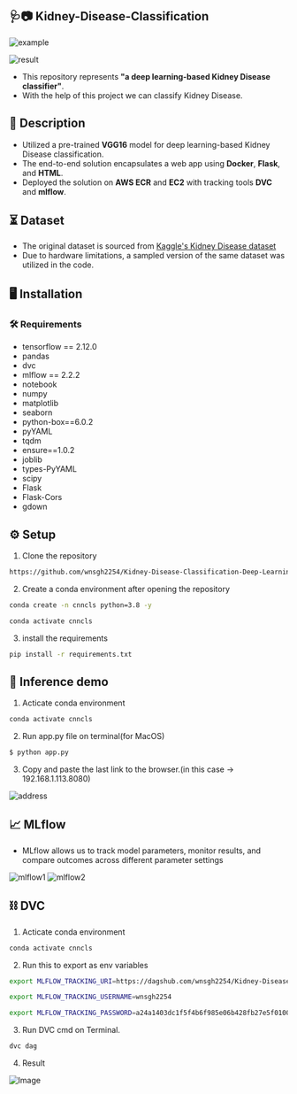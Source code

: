 
## 🩺📷 Kidney-Disease-Classification


![example](https://drive.google.com/uc?export=view&id=1WulaI1M69m3-awmRvsYUa5YRLrmVNAYZ)

![result](https://drive.google.com/uc?export=view&id=1sHgDUU7JlJgAdUneBhxQG50ULu7_W-N8)

- This repository represents **"a deep learning-based Kidney Disease classifier"**.
- With the help of this project we can classify Kidney Disease.

## 📝 Description
- Utilized a pre-trained **VGG16** model for deep learning-based Kidney Disease classification.
- The end-to-end solution encapsulates a web app using **Docker**, **Flask**, and **HTML**.
- Deployed the solution on **AWS ECR** and **EC2** with tracking tools **DVC** and **mlflow**.

## ⏳ Dataset
- The original dataset is sourced from [Kaggle's Kidney Disease dataset](https://www.kaggle.com/datasets/akshayksingh/kidney-disease-dataset)
- Due to hardware limitations, a sampled version of the same dataset was utilized in the code.

## 🖥 Installation

### 🛠 Requirements
* tensorflow == 2.12.0
* pandas
* dvc
* mlflow == 2.2.2
* notebook
* numpy
* matplotlib
* seaborn
* python-box==6.0.2
* pyYAML
* tqdm
* ensure==1.0.2
* joblib
* types-PyYAML
* scipy
* Flask
* Flask-Cors
* gdown

## ⚙️ Setup
1. Clone the repository


```bash
https://github.com/wnsgh2254/Kidney-Disease-Classification-Deep-Learning-Project

```
2. Create a conda environment after opening the repository

```bash
conda create -n cnncls python=3.8 -y
```

```bash
conda activate cnncls
```

3. install the requirements

```bash
pip install -r requirements.txt
```

## 🎯 Inference demo
1. Acticate conda environment
```bash
conda activate cnncls
```

2. Run app.py file on terminal(for MacOS)

```bash
$ python app.py
```

3. Copy and paste the last link to the browser.(in this case -> 192.168.1.113.8080)

![address](https://drive.google.com/uc?export=view&id=1UyZJQrC6ulAmCmjld-t-ZODJFvCByNyB)


## 📈 MLflow

* MLflow allows us to track model parameters, monitor results, and compare outcomes across different parameter settings

![mlflow1](https://drive.google.com/uc?export=view&id=1j9LPLuKMmoXidAvoSkCxQ01tTVt0sA5e)
![mlflow2](https://drive.google.com/uc?export=view&id=1pm2DKTQAjE5N-J0AvhXsWWAuzeLCINV7)

## ⛓ DVC

1. Acticate conda environment
```bash
conda activate cnncls
```

2. Run this to export as env variables

```bash
export MLFLOW_TRACKING_URI=https://dagshub.com/wnsgh2254/Kidney-Disease-Classification-Deep-Learning-Project.mlflow

export MLFLOW_TRACKING_USERNAME=wnsgh2254

export MLFLOW_TRACKING_PASSWORD=a24a1403dc1f5f4b6f985e06b428fb27e5f0100a

```

3. Run DVC cmd on Terminal.

```bash
dvc dag
```

4. Result

![Image](https://drive.google.com/uc?export=view&id=1yzDwA-vpKXfYEqs8srPN0bJmvdCfPi1z)





